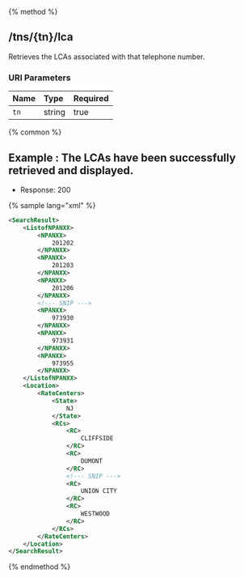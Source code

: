 {% method %}
## /tns/{tn}/lca

Retrieves the LCAs associated with that telephone number.


### URI Parameters
| Name | Type | Required |
|:-----|:-----|:---------|
| `tn` | string | true |






{% common %}


## Example : The LCAs have been successfully retrieved and displayed.

* Response: 200

{% sample lang="xml" %}

```xml
<SearchResult>
    <ListofNPANXX>
        <NPANXX>
            201202
        </NPANXX>
        <NPANXX>
            201203
        </NPANXX>
        <NPANXX>
            201206
        </NPANXX>
        <!--- SNIP --->
        <NPANXX>
            973930
        </NPANXX>
        <NPANXX>
            973931
        </NPANXX>
        <NPANXX>
            973955
        </NPANXX>
    </ListofNPANXX>
    <Location>
        <RateCenters>
            <State>
                NJ
            </State>
            <RCs>
                <RC>
                    CLIFFSIDE
                </RC>
                <RC>
                    DUMONT
                </RC>
                <!--- SNIP --->
                <RC>
                    UNION CITY
                </RC>
                <RC>
                    WESTWOOD
                </RC>
            </RCs>
        </RateCenters>
    </Location>
</SearchResult>
```


{% endmethod %}
